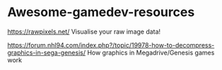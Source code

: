 # Awesome-gamedev-resources


https://rawpixels.net/ Visualise your raw image data! 

https://forum.nhl94.com/index.php?/topic/19978-how-to-decompress-graphics-in-sega-genesis/ How graphics in Megadrive/Genesis games work
